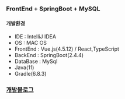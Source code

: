 ### FrontEnd + SpringBoot + MySQL

#### 개발환경
* IDE : IntelliJ IDEA  
* OS : MAC OS  
* FrontEnd : Vue.js(4.5.12) / React,TypeScript
* BackEnd : SpringBoot(2.4.4)
* DataBase : MySql
* Java(11)  
* Gradle(6.8.3)

### [개발블로그](https://dev-jwblog.tistory.com/)
